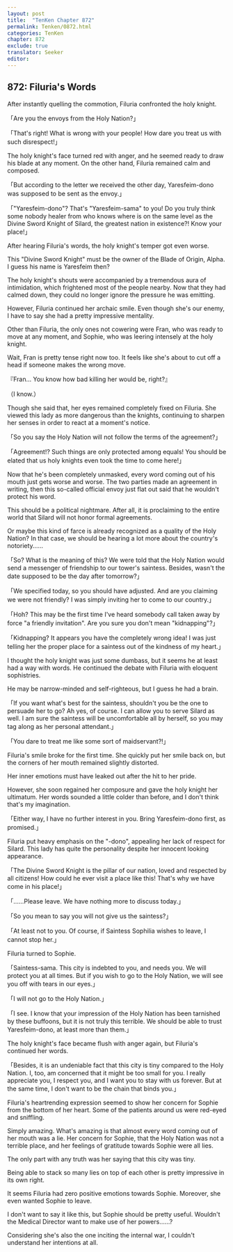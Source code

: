 ```yaml
---
layout: post
title:  "TenKen Chapter 872"
permalink: Tenken/0872.html
categories: TenKen
chapter: 872
exclude: true
translator: Seeker
editor: 
---
```

<h2>872: Filuria's Words</h2>

After instantly quelling the commotion, Filuria confronted the holy knight.

「Are you the envoys from the Holy Nation?」

「That's right! What is wrong with your people! How dare you treat us with such disrespect!」

The holy knight's face turned red with anger, and he seemed ready to draw his blade at any moment. On the other hand, Filuria remained calm and composed.

「But according to the letter we received the other day, Yaresfeim-dono was supposed to be sent as the envoy.」

「"Yaresfeim-dono"? That's "Yaresfeim-sama" to you! Do you truly think some nobody healer from who knows where is on the same level as the Divine Sword Knight of Silard, the greatest nation in existence?! Know your place!」

After hearing Filuria's words, the holy knight's temper got even worse.

This "Divine Sword Knight" must be the owner of the Blade of Origin, Alpha. I guess his name is Yaresfeim then?

The holy knight's shouts were accompanied by a tremendous aura of intimidation, which frightened most of the people nearby. Now that they had calmed down, they could no longer ignore the pressure he was emitting.

However, Filuria continued her archaic smile. Even though she's our enemy, I have to say she had a pretty impressive mentality.

Other than Filuria, the only ones not cowering were Fran, who was ready to move at any moment, and Sophie, who was leering intensely at the holy knight.

Wait, Fran is pretty tense right now too. It feels like she's about to cut off a head if someone makes the wrong move.

『Fran… You know how bad killing her would be, right?』

（I know.）

Though she said that, her eyes remained completely fixed on Filuria. She viewed this lady as more dangerous than the knights, continuing to sharpen her senses in order to react at a moment's notice.

「So you say the Holy Nation will not follow the terms of the agreement?」

「Agreement!? Such things are only protected among equals! You should be elated that us holy knights even took the time to come here!」

Now that he's been completely unmasked, every word coming out of his mouth just gets worse and worse. The two parties made an agreement in writing, then this so-called official envoy just flat out said that he wouldn't protect his word.

This should be a political nightmare. After all, it is proclaiming to the entire world that Silard will not honor formal agreements.

Or maybe this kind of farce is already recognized as a quality of the Holy Nation? In that case, we should be hearing a lot more about the country's notoriety……

「So? What is the meaning of this? We were told that the Holy Nation would send a messenger of friendship to our tower's saintess. Besides, wasn't the date supposed to be the day after tomorrow?」

「We specified today, so you should have adjusted. And are you claiming we were not friendly? I was simply inviting her to come to our country.」

「Hoh? This may be the first time I've heard somebody call taken away by force "a friendly invitation". Are you sure you don't mean "kidnapping"?」

「Kidnapping? It appears you have the completely wrong idea! I was just telling her the proper place for a saintess out of the kindness of my heart.」

I thought the holy knight was just some dumbass, but it seems he at least had a way with words. He continued the debate with Filuria with eloquent sophistries.

He may be narrow-minded and self-righteous, but I guess he had a brain.

「If you want what's best for the saintess, shouldn't you be the one to persuade her to go? Ah yes, of course. I can allow you to serve Silard as well. I am sure the saintess will be uncomfortable all by herself, so you may tag along as her personal attendant.」

「You dare to treat me like some sort of maidservant?!」

Filuria's smile broke for the first time. She quickly put her smile back on, but the corners of her mouth remained slightly distorted.

Her inner emotions must have leaked out after the hit to her pride.

However, she soon regained her composure and gave the holy knight her ultimatum. Her words sounded a little colder than before, and I don't think that's my imagination.

「Either way, I have no further interest in you. Bring Yaresfeim-dono first, as promised.」

Filuria put heavy emphasis on the "-dono", appealing her lack of respect for Silard. This lady has quite the personality despite her innocent looking appearance.

「The Divine Sword Knight is the pillar of our nation, loved and respected by all citizens! How could he ever visit a place like this! That's why we have come in his place!」

「……Please leave. We have nothing more to discuss today.」

「So you mean to say you will not give us the saintess?」

「At least not to you. Of course, if Saintess Sophilia wishes to leave, I cannot stop her.」

Filuria turned to Sophie.

「Saintess-sama. This city is indebted to you, and needs you. We will protect you at all times. But if you wish to go to the Holy Nation, we will see you off with tears in our eyes.」

「I will not go to the Holy Nation.」

「I see. I know that your impression of the Holy Nation has been tarnished by these buffoons, but it is not truly this terrible. We should be able to trust Yaresfeim-dono, at least more than them.」

The holy knight's face became flush with anger again, but Filuria's continued her words.

「Besides, it is an undeniable fact that this city is tiny compared to the Holy Nation. I, too, am concerned that it might be too small for you. I really appreciate you, I respect you, and I want you to stay with us forever. But at the same time, I don't want to be the chain that binds you.」

Filuria's heartrending expression seemed to show her concern for Sophie from the bottom of her heart. Some of the patients around us were red-eyed and sniffling.

Simply amazing. What's amazing is that almost every word coming out of her mouth was a lie. Her concern for Sophie, that the Holy Nation was not a terrible place, and her feelings of gratitude towards Sophie were all lies.

The only part with any truth was her saying that this city was tiny.

Being able to stack so many lies on top of each other is pretty impressive in its own right.

It seems Filuria had zero positive emotions towards Sophie. Moreover, she even wanted Sophie to leave.

I don't want to say it like this, but Sophie should be pretty useful. Wouldn't the Medical Director want to make use of her powers……?

Considering she's also the one inciting the internal war, I couldn't understand her intentions at all.



